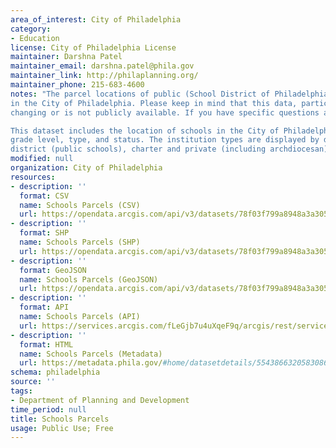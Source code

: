 ```yaml
---
area_of_interest: City of Philadelphia
category:
- Education
license: City of Philadelphia License
maintainer: Darshna Patel
maintainer_email: darshna.patel@phila.gov
maintainer_link: http://philaplanning.org/
maintainer_phone: 215-683-4600
notes: "The parcel locations of public (School District of Philadelphia), charter, private and archdiocesan schools
in the City of Philadelphia. Please keep in mind that this data, particularly with regards to enrollment, is constantly
changing or is not publicly available. If you have specific questions about a school, please contact that facility directly.

This dataset includes the location of schools in the City of Philadelphia with attribute information for address, 
grade level, type, and status. The institution types are displayed by default using the following subtypes: 
district (public schools), charter and private (including archdiocesan). There is also a point layer of [Schools](https://opendataphilly.org/datasets/schools/) available."
modified: null
organization: City of Philadelphia
resources:
- description: ''
  format: CSV
  name: Schools Parcels (CSV)
  url: https://opendata.arcgis.com/api/v3/datasets/78f03f799a8948a3a305f5886dc25d8a_0/downloads/data?format=csv&spatialRefId=4326&where=1%3D1
- description: ''
  format: SHP
  name: Schools Parcels (SHP)
  url: https://opendata.arcgis.com/api/v3/datasets/78f03f799a8948a3a305f5886dc25d8a_0/downloads/data?format=shp&spatialRefId=4326&where=1%3D1
- description: ''
  format: GeoJSON
  name: Schools Parcels (GeoJSON)
  url: https://opendata.arcgis.com/api/v3/datasets/78f03f799a8948a3a305f5886dc25d8a_0/downloads/data?format=geojson&spatialRefId=4326&where=1%3D1
- description: ''
  format: API
  name: Schools Parcels (API)
  url: https://services.arcgis.com/fLeGjb7u4uXqeF9q/arcgis/rest/services/Schools_Parcels/FeatureServer/0/query?outFields=*&where=1%3D1
- description: ''
  format: HTML
  name: Schools Parcels (Metadata)
  url: https://metadata.phila.gov/#home/datasetdetails/5543866320583086178c4ef1/representationdetails/6446a22a1d2543002851798d/
schema: philadelphia
source: ''
tags:
- Department of Planning and Development
time_period: null
title: Schools Parcels
usage: Public Use; Free
---
```

